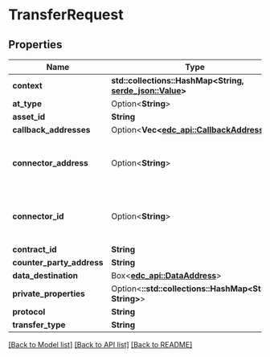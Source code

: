 # TransferRequest

## Properties

| Name                      | Type                                                                                                                           | Description                                                                          | Notes                    |
|---------------------------|--------------------------------------------------------------------------------------------------------------------------------|--------------------------------------------------------------------------------------|--------------------------|
| **context**               | **std::collections::HashMap<String, [serde_json::Value](https://docs.rs/serde_json/latest/serde_json/value/enum.Value.html)>** |                                                                                      |                          |
| **at_type**               | Option<**String**>                                                                                                             |                                                                                      | [optional]               |
| **asset_id**              | **String**                                                                                                                     |                                                                                      |                          |
| **callback_addresses**    | Option<**Vec<[edc_api::CallbackAddress](CallbackAddress.md)>**>                                                                |                                                                                      | [optional]               |
| **connector_address**     | Option<**String**>                                                                                                             | Please use counterPartyAddress instead, connectorAddress is deprecated               | \[deprecated] [optional] |
| **connector_id**          | Option<**String**>                                                                                                             | Provider connector id is stored in the contract agreement, connectorId is deprecated | \[deprecated] [optional] |
| **contract_id**           | **String**                                                                                                                     |                                                                                      |                          |
| **counter_party_address** | **String**                                                                                                                     |                                                                                      |                          |
| **data_destination**      | Box<[**edc_api::DataAddress**](DataAddress.md)>                                                                                |                                                                                      |                          |
| **private_properties**    | Option<**::std::collections::HashMap<String, String>**>                                                                        |                                                                                      | [optional]               |
| **protocol**              | **String**                                                                                                                     |                                                                                      |                          |
| **transfer_type**         | **String**                                                                                                                     |                                                                                      |                          |

[[Back to Model list]](../../crates/edc_api/README.md#documentation-for-models) [[Back to API list]](../../crates/edc_client/README.md#documentation-for-api-endpoints) [[Back to README]](../../README.md)


